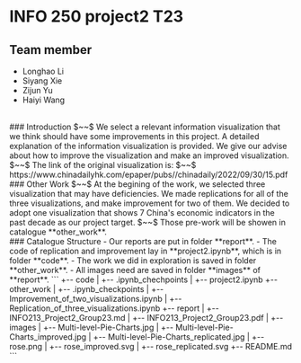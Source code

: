 # INFO 250 project2 T23
## Team member
- Longhao Li
- Siyang Xie
- Zijun Yu
- Haiyi Wang  
<br>
### Introduction
$~~$ We select a relevant information visualization that we think should have some improvements in this project. A detailed explanation of the information visualization is provided. We give our advise about how to improve the visualization and make an improved visualization.  
$~~$ The link of the original visualization is:  
$~~$ https://www.chinadailyhk.com/epaper/pubs//chinadaily/2022/09/30/15.pdf
<br>
### Other Work
$~~$ At the begining of the work, we selected three visualization that may have deficiencies. We made replications for all of the three visualizations, and make improvement for two of them. We decided to adopt one visualization that shows 7 China's economic indicators in the past decade as our project target.  
$~~$ Those pre-work will be showen in catalogue **other_work**.  
<br>
### Catalogue Structure  
- Our reports are put in folder **report**.
- The code of replication and improvement lay in **project2.ipynb**, which is in folder **code**.
- The work we did in exploration is saved in folder **other_work**.
- All images need are saved in folder **images** of **report**.
```
+-- code
|   +-- .ipynb_chechpoints
|   +-- project2.ipynb
+-- other_work
|   +-- .ipynb_checkpoints
|   +-- Improvement_of_two_visualizations.ipynb
|   +-- Replication_of_three_visualizations.ipynb
+-- report
|   +-- INFO213_Project2_Group23.md
|   +-- INFO213_Project2_Group23.pdf
|   +-- images
|      +-- Multi-level-Pie-Charts.jpg
|      +-- Multi-level-Pie-Charts_improved.jpg
|      +-- Multi-level-Pie-Charts_replicated.jpg
|      +-- rose.png
|      +-- rose_improved.svg
|      +-- rose_replicated.svg
+-- README.md
```